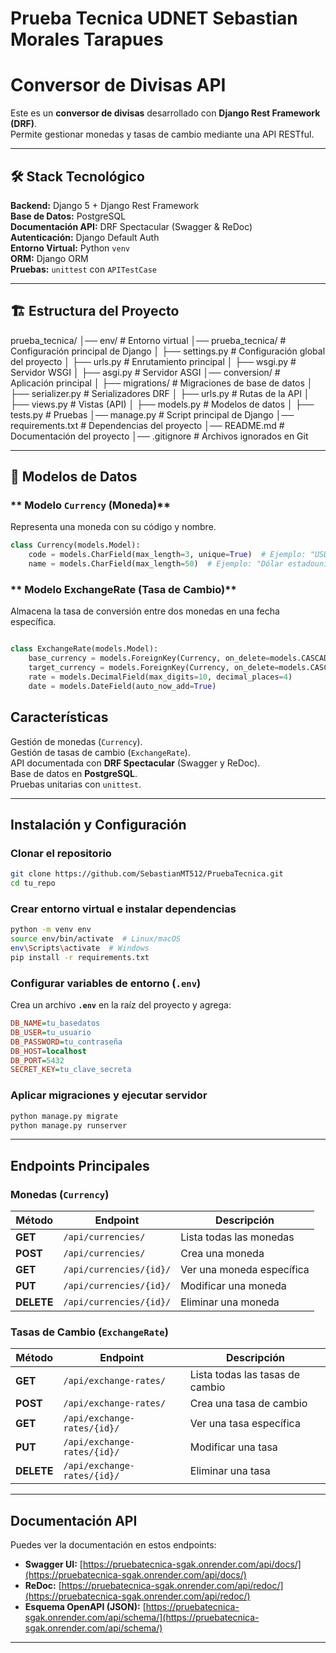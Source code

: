 # Prueba Tecnica UDNET Sebastian Morales Tarapues

# Conversor de Divisas API

Este es un **conversor de divisas** desarrollado con **Django Rest Framework (DRF)**.  
Permite gestionar monedas y tasas de cambio mediante una API RESTful.

---

## 🛠️ Stack Tecnológico

**Backend:** Django 5 + Django Rest Framework  
 **Base de Datos:** PostgreSQL  
 **Documentación API:** DRF Spectacular (Swagger & ReDoc)  
 **Autenticación:** Django Default Auth  
 **Entorno Virtual:** Python `venv`  
 **ORM:** Django ORM  
 **Pruebas:** `unittest` con `APITestCase`

---

## 🏗️ Estructura del Proyecto

prueba_tecnica/
│── env/ # Entorno virtual
│── prueba_tecnica/ # Configuración principal de Django
│ ├── settings.py # Configuración global del proyecto
│ ├── urls.py # Enrutamiento principal
│ ├── wsgi.py # Servidor WSGI
│ ├── asgi.py # Servidor ASGI
│── conversion/ # Aplicación principal
│ ├── migrations/ # Migraciones de base de datos
│ ├── serializer.py # Serializadores DRF
│ ├── urls.py # Rutas de la API
│ ├── views.py # Vistas (API)
│ ├── models.py # Modelos de datos
│ ├── tests.py # Pruebas
│── manage.py # Script principal de Django
│── requirements.txt # Dependencias del proyecto
│── README.md # Documentación del proyecto
│── .gitignore # Archivos ignorados en Git

---

## 📄 Modelos de Datos

### ** Modelo `Currency` (Moneda)**

Representa una moneda con su código y nombre.

```python
class Currency(models.Model):
    code = models.CharField(max_length=3, unique=True)  # Ejemplo: "USD", "EUR"
    name = models.CharField(max_length=50)  # Ejemplo: "Dólar estadounidense"

```

### ** Modelo ExchangeRate (Tasa de Cambio)**

Almacena la tasa de conversión entre dos monedas en una fecha específica.

```python

class ExchangeRate(models.Model):
    base_currency = models.ForeignKey(Currency, on_delete=models.CASCADE, related_name="base_rates")
    target_currency = models.ForeignKey(Currency, on_delete=models.CASCADE, related_name="target_rates")
    rate = models.DecimalField(max_digits=10, decimal_places=4)
    date = models.DateField(auto_now_add=True)
```

## Características

Gestión de monedas (`Currency`).  
 Gestión de tasas de cambio (`ExchangeRate`).  
 API documentada con **DRF Spectacular** (Swagger y ReDoc).  
 Base de datos en **PostgreSQL**.  
 Pruebas unitarias con `unittest`.

---

## Instalación y Configuración

### **Clonar el repositorio**

```sh
git clone https://github.com/SebastianMT512/PruebaTecnica.git
cd tu_repo
```

### **Crear entorno virtual e instalar dependencias**

```sh
python -m venv env
source env/bin/activate  # Linux/macOS
env\Scripts\activate  # Windows
pip install -r requirements.txt
```

### **Configurar variables de entorno** (`.env`)

Crea un archivo **`.env`** en la raíz del proyecto y agrega:

```ini
DB_NAME=tu_basedatos
DB_USER=tu_usuario
DB_PASSWORD=tu_contraseña
DB_HOST=localhost
DB_PORT=5432
SECRET_KEY=tu_clave_secreta
```

### **Aplicar migraciones y ejecutar servidor**

```sh
python manage.py migrate
python manage.py runserver
```

---

## Endpoints Principales

### **Monedas (`Currency`)**

| Método     | Endpoint                | Descripción               |
| ---------- | ----------------------- | ------------------------- |
| **GET**    | `/api/currencies/`      | Lista todas las monedas   |
| **POST**   | `/api/currencies/`      | Crea una moneda           |
| **GET**    | `/api/currencies/{id}/` | Ver una moneda específica |
| **PUT**    | `/api/currencies/{id}/` | Modificar una moneda      |
| **DELETE** | `/api/currencies/{id}/` | Eliminar una moneda       |

### **Tasas de Cambio (`ExchangeRate`)**

| Método     | Endpoint                    | Descripción                     |
| ---------- | --------------------------- | ------------------------------- |
| **GET**    | `/api/exchange-rates/`      | Lista todas las tasas de cambio |
| **POST**   | `/api/exchange-rates/`      | Crea una tasa de cambio         |
| **GET**    | `/api/exchange-rates/{id}/` | Ver una tasa específica         |
| **PUT**    | `/api/exchange-rates/{id}/` | Modificar una tasa              |
| **DELETE** | `/api/exchange-rates/{id}/` | Eliminar una tasa               |

---

## Documentación API

Puedes ver la documentación en estos endpoints:

-  **Swagger UI:** [https://pruebatecnica-sgak.onrender.com/api/docs/](https://pruebatecnica-sgak.onrender.com/api/docs/)
-  **ReDoc:** [https://pruebatecnica-sgak.onrender.com/api/redoc/](https://pruebatecnica-sgak.onrender.com/api/redoc/)
-  **Esquema OpenAPI (JSON):** [https://pruebatecnica-sgak.onrender.com/api/schema/](https://pruebatecnica-sgak.onrender.com/api/schema/)

---
